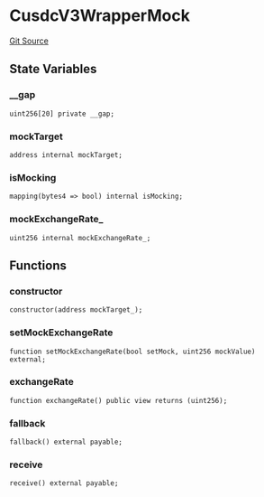 # CusdcV3WrapperMock
[Git Source](https://github.com/larrythecucumber321/protocol/blob/3222eb21fbb20ddd3d3fa2233072dfa96ea3e340/contracts/plugins/mocks/CusdcV3WrapperMock.sol)


## State Variables
### __gap

```solidity
uint256[20] private __gap;
```


### mockTarget

```solidity
address internal mockTarget;
```


### isMocking

```solidity
mapping(bytes4 => bool) internal isMocking;
```


### mockExchangeRate_

```solidity
uint256 internal mockExchangeRate_;
```


## Functions
### constructor


```solidity
constructor(address mockTarget_);
```

### setMockExchangeRate


```solidity
function setMockExchangeRate(bool setMock, uint256 mockValue) external;
```

### exchangeRate


```solidity
function exchangeRate() public view returns (uint256);
```

### fallback


```solidity
fallback() external payable;
```

### receive


```solidity
receive() external payable;
```

